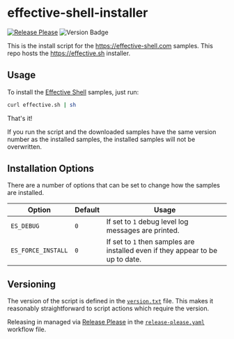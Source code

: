 # effective-shell-installer

[![Release Please](https://github.com/dwmkerr/effective-shell-installer/actions/workflows/release-please.yaml/badge.svg)](https://github.com/dwmkerr/effective-shell-installer/actions/workflows/release-please.yaml) ![Version Badge](https://img.shields.io/github/v/tag/dwmkerr/effective-shell-installer?label=Version) 

This is the install script for the https://effective-shell.com samples. This repo hosts the https://effective.sh installer.

## Usage

To install the [Effective Shell](https://effective-shell.com) samples, just run:

```sh
curl effective.sh | sh
```

That's it!

If you run the script and the downloaded samples have the same version number as the installed samples, the installed samples will not be overwritten.

## Installation Options

There are a number of options that can be set to change how the samples are installed.

| Option             | Default | Usage                                                                          |
|--------------------|---------|--------------------------------------------------------------------------------|
| `ES_DEBUG`         | `0`     | If set to `1` debug level log messages are printed.                            |
| `ES_FORCE_INSTALL` | `0`     | If set to `1` then samples are installed even if they appear to be up to date. |

## Versioning

The version of the script is defined in the [`version.txt`](./version.txt) file. This makes it reasonably straightforward to script actions which require the version.

Releasing in managed via [Release Please](https://github.com/googleapis/release-please) in the [`release-please.yaml`](./.github/workflows/release-please.yaml) workflow file.
